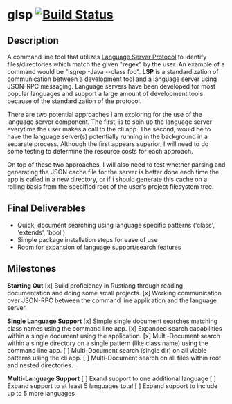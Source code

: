 # glsp [![Build Status](https://travis-ci.com/pyrabt/glsp.svg?branch=master)](https://travis-ci.com/pyrabt/glsp)

## Description
A command line tool that utilizes [Language Server Protocol](https://microsoft.github.io/language-server-protocol/overview) to identify files/directories which match the given "regex" by the user. An example of a command would be "lsgrep -Java --class foo". **LSP** is a standardization of communication between a development tool and a language server using JSON-RPC messaging. Language servers have been developed for most popular languages and support a large amount of development tools because of the standardization of the protocol.

There are two potential approaches I am exploring for the use of the language server component. The first, is to spin up the language server everytime the user makes a call to the cli app. The second, would be to have the language server(s) potentially running in the background in a separate process. Although the first appears superior, I will need to do some testing to determine the resource costs for each approach.

On top of these two approaches, I will also need to test whether parsing and generating the JSON cache file for the server is better done each time the app is called in a new directory, or if i should generate this cache on a rolling basis from the specified root of the user's project filesystem tree. 

## Final Deliverables
* Quick, document searching using language specific patterns ('class', 'extends', 'bool')
* Simple package installation steps for ease of use
* Room for expansion of language support/search features

## Milestones

**Starting Out**
[x] Build proficiency in Rustlang through reading documentation and doing some small projects.
[x] Working communication over JSON-RPC between the command line application and the language server.

**Single Language Support**
[x] Simple single document searches matching class names using the command line app.
[x] Expanded search capabilities within a single document using the application.
[x] Multi-Document search within a single directory on a single pattern (like class name) using the command line app.
[ ] Multi-Document search (single dir) on all viable patterns using the cli app.
[ ] Multi-Document search on all files within root and nested directories.

**Multi-Language Support**
[ ] Exand support to one additional language
[ ] Expand support to at least 5 languages total
[ ] Expand support to include up to 5 more languages
